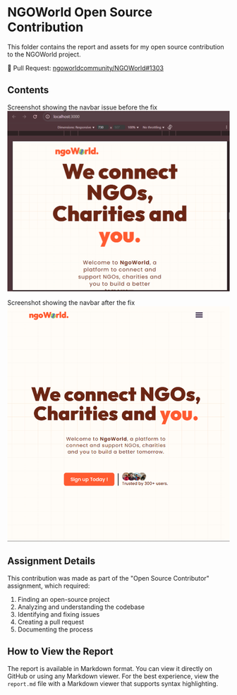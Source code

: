 # NGOWorld Open Source Contribution

This folder contains the report and assets for my open source contribution to the NGOWorld project.

🔗 Pull Request: [ngoworldcommunity/NGOWorld#1303](https://github.com/ngoworldcommunity/NGOWorld/pull/1303)


## Contents

 Screenshot showing the navbar issue before the fix
![Description of image](images/before-fix.png)

 Screenshot showing the navbar after the fix
![Description of image](images/after-fix.png)

## Assignment Details

This contribution was made as part of the "Open Source Contributor" assignment, which required:
1. Finding an open-source project
2. Analyzing and understanding the codebase
3. Identifying and fixing issues
4. Creating a pull request
5. Documenting the process

## How to View the Report

The report is available in Markdown format. You can view it directly on GitHub or using any Markdown viewer. For the best experience, view the `report.md` file with a Markdown viewer that supports syntax highlighting. 